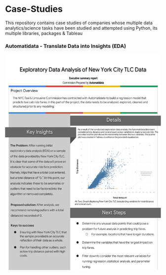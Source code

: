 # Case-Studies
This repository contains case studies of companies whose multiple data analytics/science tasks have been studied and attempted using Python, its multiple libraries, packages & Tableau

### Automatidata - Translate Data into Insights (EDA)

 <img src="https://github.com/ShreevaniRao/Case-Studies/blob/main/EDA/Automatidata-Executive-Summary.png" width="700" height="700">
